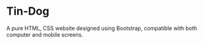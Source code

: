 # Tin-Dog
A pure HTML, CSS website designed using Bootstrap, compatible with both computer and mobile screens.
